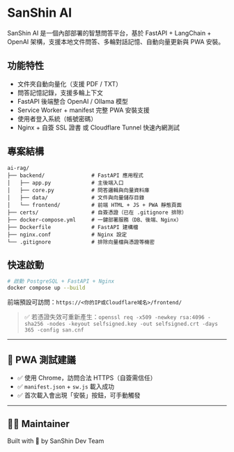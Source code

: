 
#  SanShin AI

SanShin AI 是一個內部部署的智慧問答平台，基於 FastAPI + LangChain + OpenAI 架構，支援本地文件問答、多輪對話記憶、自動向量更新與 PWA 安裝。

## 功能特性

- 文件夾自動向量化（支援 PDF / TXT）
- 問答記憶記錄，支援多輪上下文
- FastAPI 後端整合 OpenAI / Ollama 模型
- Service Worker + manifest 完整 PWA 安裝支援
- 使用者登入系統（帳號密碼）
- Nginx + 自簽 SSL 證書 或 Cloudflare Tunnel 快速內網測試

## 專案結構

```
ai-rag/
├── backend/               # FastAPI 應用程式
│   ├── app.py             # 主後端入口
│   ├── core.py            # 問答邏輯與向量資料庫
│   ├── data/              # 文件與向量儲存目錄
│   └── frontend/          # 前端 HTML + JS + PWA 靜態頁面
├── certs/                 # 自簽憑證（已在 .gitignore 排除）
├── docker-compose.yml     # 一鍵部署服務（DB、後端、Nginx）
├── Dockerfile             # FastAPI 建構檔
├── nginx.conf             # Nginx 設定
└── .gitignore             # 排除向量檔與憑證等機密
```

## 快速啟動

```bash
# 啟動 PostgreSQL + FastAPI + Nginx
docker compose up --build
```

前端預設可訪問：`https://<你的IP或Cloudflare域名>/frontend/`

> ✅ 若憑證失效可重新產生：`openssl req -x509 -newkey rsa:4096 -sha256 -nodes -keyout selfsigned.key -out selfsigned.crt -days 365 -config san.cnf`

---

## 📱 PWA 測試建議

- ✅ 使用 Chrome，訪問合法 HTTPS（自簽需信任）
- ✅ `manifest.json` + `sw.js` 載入成功
- ✅ 首次載入會出現「安裝」按鈕，可手動觸發

---

## 👨‍💻 Maintainer

Built with 💙 by SanShin Dev Team
